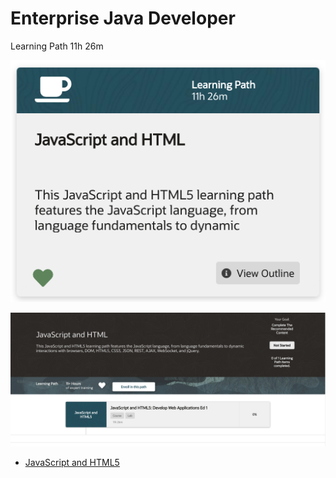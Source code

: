 # Enterprise Java Developer

Learning Path 11h 26m

![portada](528-JavaScript-and-HTML/images/528-portada.png)

![528-01](528-JavaScript-and-HTML/images/528-01.png)

* [JavaScript and HTML5](528-JavaScript-and-HTML/01-JavaScript-and-HTML5.md)

